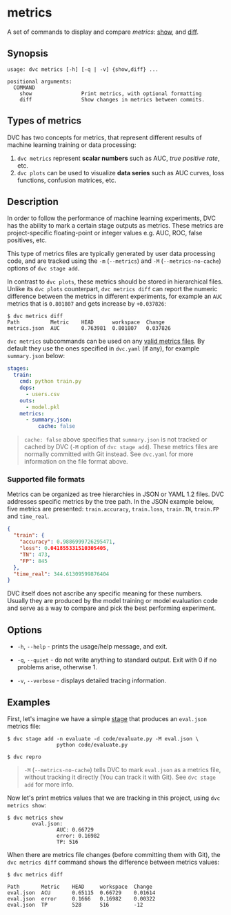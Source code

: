 # metrics

A set of commands to display and compare _metrics_:
[show](/doc/command-reference/metrics/show), and
[diff](/doc/command-reference/metrics/diff).

## Synopsis

```usage
usage: dvc metrics [-h] [-q | -v] {show,diff} ...

positional arguments:
  COMMAND
    show                Print metrics, with optional formatting
    diff                Show changes in metrics between commits.
```

## Types of metrics

DVC has two concepts for metrics, that represent different results of machine
learning training or data processing:

1. `dvc metrics` represent **scalar numbers** such as AUC, _true positive rate_,
   etc.
2. `dvc plots` can be used to visualize **data series** such as AUC curves, loss
   functions, confusion matrices, etc.

## Description

In order to follow the performance of machine learning experiments, DVC has the
ability to mark a certain stage <abbr>outputs</abbr> as metrics. These metrics
are project-specific floating-point or integer values e.g. AUC, ROC, false
positives, etc.

This type of metrics files are typically generated by user data processing code,
and are tracked using the `-m` (`--metrics`) and `-M` (`--metrics-no-cache`)
options of `dvc stage add`.

In contrast to `dvc plots`, these metrics should be stored in hierarchical
files. Unlike its `dvc plots` counterpart, `dvc metrics diff` can report the
numeric difference between the metrics in different experiments, for example an
`AUC` metrics that is `0.801807` and gets increase by `+0.037826`:

```cli
$ dvc metrics diff
Path          Metric    HEAD      workspace  Change
metrics.json  AUC       0.763981  0.801807   0.037826
```

`dvc metrics` subcommands can be used on any
[valid metrics files](#supported-file-formats). By default they use the ones
specified in `dvc.yaml` (if any), for example `summary.json` below:

```yaml
stages:
  train:
    cmd: python train.py
    deps:
      - users.csv
    outs:
      - model.pkl
    metrics:
      - summary.json:
          cache: false
```

> `cache: false` above specifies that `summary.json` is not tracked or
> <abbr>cached</abbr> by DVC (`-M` option of `dvc stage add`). These metrics
> files are normally committed with Git instead. See `dvc.yaml` for more
> information on the file format above.

### Supported file formats

Metrics can be organized as tree hierarchies in JSON or YAML 1.2 files. DVC
addresses specific metrics by the tree path. In the JSON example below, five
metrics are presented: `train.accuracy`, `train.loss`, `train.TN`, `train.FP`
and `time_real`.

```json
{
  "train": {
    "accuracy": 0.9886999726295471,
    "loss": 0.041855331510305405,
    "TN": 473,
    "FP": 845
  },
  "time_real": 344.61309599876404
}
```

DVC itself does not ascribe any specific meaning for these numbers. Usually they
are produced by the model training or model evaluation code and serve as a way
to compare and pick the best performing experiment.

## Options

- `-h`, `--help` - prints the usage/help message, and exit.

- `-q`, `--quiet` - do not write anything to standard output. Exit with 0 if no
  problems arise, otherwise 1.

- `-v`, `--verbose` - displays detailed tracing information.

## Examples

First, let's imagine we have a simple [stage](/doc/command-reference/run) that
produces an `eval.json` metrics file:

```cli
$ dvc stage add -n evaluate -d code/evaluate.py -M eval.json \
                python code/evaluate.py

$ dvc repro
```

> `-M` (`--metrics-no-cache`) tells DVC to mark `eval.json` as a metrics file,
> without tracking it directly (You can track it with Git). See `dvc stage add`
> for more info.

Now let's print metrics values that we are tracking in this
<abbr>project</abbr>, using `dvc metrics show`:

```cli
$ dvc metrics show
        eval.json:
                AUC: 0.66729
                error: 0.16982
                TP: 516
```

When there are metrics file changes (before committing them with Git), the
`dvc metrics diff` command shows the difference between metrics values:

```cli
$ dvc metrics diff

Path       Metric    HEAD     workspace  Change
eval.json  ACU       0.65115  0.66729    0.01614
eval.json  error     0.1666   0.16982    0.00322
eval.json  TP        528      516        -12
```
